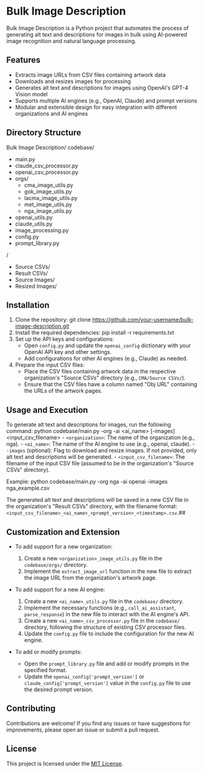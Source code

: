 # Bulk Image Description

Bulk Image Description is a Python project that automates the process of generating alt text and descriptions for images in bulk using AI-powered image recognition and natural language processing.

## Features

- Extracts image URLs from CSV files containing artwork data
- Downloads and resizes images for processing
- Generates alt text and descriptions for images using OpenAI's GPT-4 Vision model
- Supports multiple AI engines (e.g., OpenAI, Claude) and prompt versions
- Modular and extensible design for easy integration with different organizations and AI engines

## Directory Structure

Bulk Image Description/
codebase/
- main.py
- claude_csv_processor.py
- openai_csv_processor.py
- orgs/
	- cma_image_utils.py
	- gok_image_utils.py
	- lacma_image_utils.py
	- met_image_utils.py
	- nga_image_utils.py
- openai_utils.py
- claude_utils.py
- image_processing.py
- config.py
- prompt_library.py

<org>/
- Source CSVs/
- Result CSVs/
- Source Images/
- Resized Images/

## Installation

1. Clone the repository:
	git clone https://github.com/your-username/bulk-image-description.git
2. Install the required dependencies:
	pip install -r requirements.txt
3. Set up the API keys and configurations:
	- Open `config.py` and update the `openai_config` dictionary with your OpenAI API key and other settings.
	- Add configurations for other AI engines (e.g., Claude) as needed.
4. Prepare the input CSV files:
	- Place the CSV files containing artwork data in the respective organization's "Source CSVs" directory (e.g., `CMA/Source CSVs/`).
	- Ensure that the CSV files have a column named "Obj URL" containing the URLs of the artwork pages.

## Usage and Execution
To generate alt text and descriptions for images, run the following command:
python codebase/main.py -org <organization> -ai <ai_name> [-images] <input_csv_filename>
	- `<organization>`: The name of the organization (e.g., nga).
	- `<ai_name>`: The name of the AI engine to use (e.g., openai, claude).
	- `-images` (optional): Flag to download and resize images. If not provided, only alt text and descriptions will be generated.
	- `<input_csv_filename>`: The filename of the input CSV file (assumed to be in the organization's "Source CSVs" directory).

Example:
python codebase/main.py -org nga -ai openai -images nga_example.csv

The generated alt text and descriptions will be saved in a new CSV file in the organization's "Result CSVs" directory, with the filename format: `<input_csv_filename>_<ai_name>_<prompt_version>_<timestamp>.csv`.## 

## Customization and Extension
- To add support for a new organization:
  1. Create a new `<organization>_image_utils.py` file in the `codebase/orgs/` directory.
  2. Implement the `extract_image_url` function in the new file to extract the image URL from the organization's artwork page.

- To add support for a new AI engine:
  1. Create a new `<ai_name>_utils.py` file in the `codebase/` directory.
  2. Implement the necessary functions (e.g., `call_ai_assistant`, `parse_response`) in the new file to interact with the AI engine's API.
  3. Create a new `<ai_name>_csv_processor.py` file in the `codebase/` directory, following the structure of existing CSV processor files.
  4. Update the `config.py` file to include the configuration for the new AI engine.

- To add or modify prompts:
  - Open the `prompt_library.py` file and add or modify prompts in the specified format.
  - Update the `openai_config['prompt_version']` or `claude_config['prompt_version']` value in the `config.py` file to use the desired prompt version.
  
## Contributing

Contributions are welcome! If you find any issues or have suggestions for improvements, please open an issue or submit a pull request.

## License

This project is licensed under the [MIT License](LICENSE).